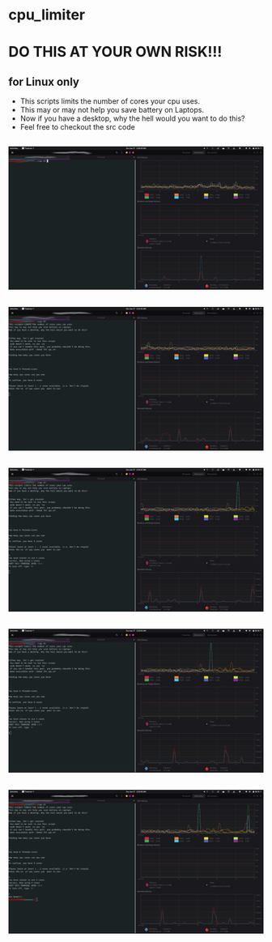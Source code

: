 # cpu_limiter

# DO THIS AT YOUR OWN RISK!!!
## for Linux only
- This scripts limits the number of cores your cpu uses.
- This may or may not help you save battery on Laptops.
- Now if you have a desktop, why the hell would you want to do this?
- Feel free to checkout the src code

![Image_1](https://github.com/Kaligraphy247/cpu_limiter/blob/master/img.png)
-  
![Image_2](https://github.com/Kaligraphy247/cpu_limiter/blob/master/img2.png)
-  
![Image_3](https://github.com/Kaligraphy247/cpu_limiter/blob/master/img3.png)
-  
![Image_4](https://github.com/Kaligraphy247/cpu_limiter/blob/master/img4.png)
-  
![Image_5](https://github.com/Kaligraphy247/cpu_limiter/blob/master/img5.png)
-  
